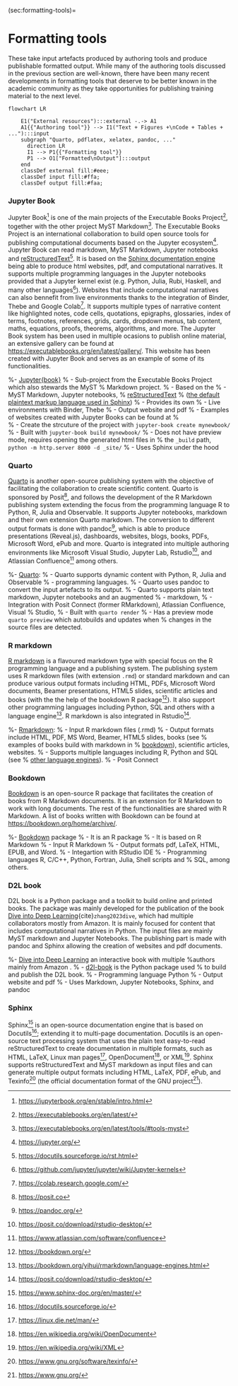 (sec:formatting-tools)=
# Formatting tools

These take input artefacts produced by authoring tools and produce publishable formatted output. 
While many of the authoring tools discussed in the previous section are well-known, 
there have been many recent developments in formatting tools that deserve to be better 
known in the academic community as they take opportunities for publishing training material 
to the next level. 

```{mermaid}
flowchart LR
  
    E1("External resources"):::external -.-> A1
    A1{{"Authoring tool"}} --> I1("Text + Figures +\nCode + Tables + ..."):::input
    subgraph "Quarto, pdflatex, xelatex, pandoc, ..." 
      direction LR
      I1 --> P1{{"Formatting tool"}}
      P1 --> O1["Formatted\nOutput"]:::output
    end
    classDef external fill:#eee;
    classDef input fill:#ffa;
    classDef output fill:#faa;
```

### Jupyter Book

Jupyter Book[^jbook] is one of the main projects of the Executable Books
Project[^ebookp], together with the other project MyST Markdown[^myst]. The
Executable Books Project is an international collaboration to build open source
tools for publishing computational documents based on the Jupyter
ecosystem[^jupyter]. Jupyter Book can read markdown, MyST Markdown, Jupyter
notebooks and
[reStructuredText](https://docutils.sourceforge.io/rst.html)[^rst]. It is based
on the [Sphinx documentation engine](https://www.sphinx-doc.org/en/master/)
being able to produce html websites, pdf, and computational narratives. It
supports multiple programming languages in the Jupyter notebooks provided that
a Jupyter kernel exist (e.g. Python, Julia, Rubi, Haskell, and many other
languages[^kernels]).
Websites that include computational narratives can also bennefit from live
environments thanks to the integration of Binder, Thebe and Google
Colab[^colab]. It supports multiple types of narrative content like highlighted
notes, code cells, quotations, epigraphs, glossaries, index of terms,
footnotes, references, grids, cards, dropdown menus, tab content, maths,
equations, proofs, theorems, algorithms, and more. The Jupyter Book system has
been used in multiple ocasions to publish online material, an extensive gallery
can be found at https://executablebooks.org/en/latest/gallery/. This website
has been created with Jupyter Book and serves as an example of some of its
functionalities.

[^jbook]: https://jupyterbook.org/en/stable/intro.html
[^ebookp]: https://executablebooks.org/en/latest/
[^myst]: https://executablebooks.org/en/latest/tools/#tools-myst
[^jupyter]: https://jupyter.org/
[^rst]: https://docutils.sourceforge.io/rst.html
[^kernels]: https://github.com/jupyter/jupyter/wiki/Jupyter-kernels
[^colab]: https://colab.research.google.com/

%- [Jupyter{book}](https://jupyterbook.org/en/stable/intro.html)
%  - Sub-project from the Executable Books Project which also stewards the MyST
%    Markdown project.
%  - Based on the 
%  - MyST Markdown, Jupyter notebooks,
%    [reStructuredText](https://docutils.sourceforge.io/rst.html)
%    ([the default plaintext markup language used in Sphinx](https://www.sphinx-doc.org/en/master/usage/restructuredtext/basics.html#rst-primer))
%  - Provides its own 
%  - Live environments with Binder, Thebe
%  - Output website and pdf
%  - Examples of websites created with Jupyter Books can be found at
%    
%  - Create the strcuture of the project with `jupyter-book create mynewbook/`
%  - Built with `jupyter-book build mynewbook/`
%  - Does not have preview mode, requires opening the generated html files in
%    the `_build` path, `python -m http.server 8000 -d _site/`
%  - Uses Sphinx under the hood

### Quarto

[Quarto](https://quarto.org) is another open-source publishing system with the
objective of facilitating the collaboration to create scientific content.
Quarto is sponsored by Posit[^posit], and follows the development of the R Markdown
publishing system extending the focus from the programming language R to
Python, R, Julia and Observable. It supports Jupyter notebooks, markdown and
their own extension Quarto markdown. The conversion to different output formats
is done with pandoc[^pandoc], which is able to produce presentations (Reveal.js),
dashboards, websites, blogs, books, PDFs, Microsoft Word, ePub and more. Quarto
is integrated into multiple authoring environments like Microsoft Visual
Studio, Jupyter Lab, Rstudio[^rstudio], and Atlassian Confluence[^confluence]
among others. 

[^posit]: https://posit.co
[^pandoc]: https://pandoc.org/
[^rstudio]: https://posit.co/download/rstudio-desktop/
[^confluence]: https://www.atlassian.com/software/confluence

%- [Quarto](https://quarto.org): 
%  - Quarto supports dynamic content with Python, R, Julia and Observable
%  - programming languages.
%  - Quarto uses pandoc to convert the input artefacts to its output.
%  - Quarto supports plain text markdown, Jupyter notebooks and an augmented
%  - markdown, 
%  - Integration with Posit Connect (former RMarkdown), Atlassian Confluence, Visual
%    Studio, 
%  - Built with `quarto render`
%  - Has a preview mode `quarto preview` which autobuilds and updates when
%    changes in the source files are detected.

### R markdown

[R markdown](https://rmarkdown.rstudio.com/) is a flavoured markdown type with
special focus on the R programming language and a publishing system. The
publishing system uses R markdown files (with extension `.rmd`) or standard
markdown and can produce various output formats including HTML, PDFs, Microsoft
Word documents, Beamer presentations, HTML5 slides, scientific articles and
books (with the the help of the bookdown R package[^bookdown]). It also support
other programming languages including Python, SQL and others with a language
engine[^engines]. R markdown is also integrated in Rstudio[^rstudio].

%- [Rmarkdown](https://rmarkdown.rstudio.com/):
%  - Input R markdown files (.rmd)
%  - Output formats include HTML, PDF, MS Word, Beamer, HTML5 slides, books (see
%    examples of books build with markdown in
%    [bookdown](https://bookdown.org/)), scientific articles, websites.
%	- Supports multiple languages including R, Python and SQL (see
%    [other language engines]()).
%  - Posit Connect

[^bookdown]: https://bookdown.org/
[^engines]: https://bookdown.org/yihui/rmarkdown/language-engines.html

### Bookdown

[Bookdown](https://bookdown.org/) is an open-source R package that facilitates
the creation of books from R Markdown documents. It is an extension for R
Markdown to work with long documents. The rest of the functionalities are
shared with R Markdown. A list of books written with Bookdown can be found at
https://bookdown.org/home/archive/.

%- [Bookdown](https://bookdown.org/) package
%  - It is an R package
%  - It is based on R Markdown
%  - Input R Markdown
%  - Output formats pdf, LaTeX, HTML, EPUB, and Word.
%  - Integartion with RStudio IDE
%  - Programming languages R, C/C++, Python, Fortran, Julia, Shell scripts and
%    SQL, among others.

### D2L book

D2L book is a Python package and a toolkit to build online and printed books.
The package was mainly developed for the publication of the book [Dive into
Deep Learning](https://d2l.ai/){cite}`zhang2023dive`, which had multiple
collaborators mostly from Amazon. It is mainly focused for content that
includes computational narratives in Python. The input files are mainly MyST
markdown and Jupyter Notebooks. The publishing part is made with pandoc and
Sphinx allowing the creation of websites and pdf documents.

%- [Dive into Deep Learning](https://d2l.ai/) an interactive book with multiple
%authors mainly from Amazon .
%  - [d2l-book](https://github.com/d2l-ai/d2l-book) is the Python package used
%    to build and publish the D2L book.
%  - Programming language Python
%  - Output website and pdf
%  - Uses Markdown, Jupyter Notebooks, Sphinx, and pandoc

### Sphinx

Sphinx[^sphinx] is an open-source documentation engine that is based on
Docutils[^docutils]; extending it to multi-page documentation. Docutils is an
open-source text processing system that uses the plain text easy-to-read
reStructuredText to create documentation in multiple formats, such as HTML,
LaTeX, Linux man pages[^man], OpenDocument[^odf], or XML[^xml]. Sphinx supports
reStructuredText and MyST markdown as input files and can generate multiple
output formats including HTML, LaTeX, PDF, ePub, and Texinfo[^texinfo] (the
official documentation format of the GNU project[^gnu]).

[^sphinx]: https://www.sphinx-doc.org/en/master/
[^docutils]: https://docutils.sourceforge.io/
[^odf]: https://en.wikipedia.org/wiki/OpenDocument
[^xml]: https://en.wikipedia.org/wiki/XML
[^texinfo]: https://www.gnu.org/software/texinfo/
[^gnu]: https://www.gnu.org/
[^man]: https://linux.die.net/man/

